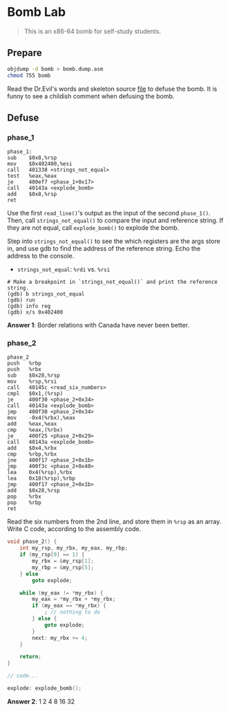 # Bomb Lab

> This is an x86-64 bomb for self-study students.

## Prepare

```bash
objdump -d bomb > bomb.dump.asm
chmod 755 bomb
```

Read the Dr.Evil's words and skeleton source [file](./bomb.c) to defuse the bomb. It is funny to see a childish comment when defusing the bomb.

## Defuse

### phase_1

```assembly
phase_1:
sub    $0x8,%rsp
mov    $0x402400,%esi
call   401338 <strings_not_equal>
test   %eax,%eax
je     400ef7 <phase_1+0x17>
call   40143a <explode_bomb>
add    $0x8,%rsp
ret
```

Use the first `read_line()`'s output as the input of the second `phase_1()`.
Then, call `strings_not_equal()` to compare the input and reference string.
If they are not equal, call `explode_bomb()` to explode the bomb.

Step into `strings_not_equal()` to see the which registers are the args store in,
and use gdb to find the address of the reference string. Echo the address to the console.

* `strings_not_equal`: `%rdi` vs. `%rsi`

```gdb
# Make a breakpoint in `strings_not_equal()` and print the reference string.
(gdb) b strings_not_equal
(gdb) run
(gdb) info reg
(gdb) x/s 0x402400
```

**Answer 1**: Border relations with Canada have never been better.

### phase_2

```assembly
phase_2
push   %rbp
push   %rbx
sub    $0x28,%rsp
mov    %rsp,%rsi
call   40145c <read_six_numbers>
cmpl   $0x1,(%rsp)
je     400f30 <phase_2+0x34>
call   40143a <explode_bomb>
jmp    400f30 <phase_2+0x34>
mov    -0x4(%rbx),%eax
add    %eax,%eax
cmp    %eax,(%rbx)
je     400f25 <phase_2+0x29>
call   40143a <explode_bomb>
add    $0x4,%rbx
cmp    %rbp,%rbx
jne    400f17 <phase_2+0x1b>
jmp    400f3c <phase_2+0x40>
lea    0x4(%rsp),%rbx
lea    0x18(%rsp),%rbp
jmp    400f17 <phase_2+0x1b>
add    $0x28,%rsp
pop    %rbx
pop    %rbp
ret
```

Read the six numbers from the 2nd line, and store them in `%rsp` as an array.
Write C code, according to the assembly code.

```c
void phase_2() {
    int my_rsp, my_rbx, my_eax, my_rbp;
    if (my_rsp[0] == 1) {
        my_rbx = &my_rsp[1];
        my_rbp = &my_rsp[5];
    } else
        goto explode;

    while (my_eax != *my_rbx) {
        my_eax = *my_rbx + *my_rbx;
        if (my_eax == *my_rbx) {
            ; // nothing to do
        } else {
            goto explode;
        }
        next: my_rbx += 4;
    }

    return;
}

// code...

explode: explode_bomb();
```

**Answer 2**: 1 2 4 8 16 32
